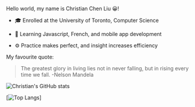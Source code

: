 Hello world, my name is Christian Chen Liu 😀!


  * 🎓 Enrolled at the University of Toronto, Computer Science

  * 📖 Learning Javascript, French, and mobile app development

  * ⚙️ Practice makes perfect, and insight increases efficiency



My favourite quote:

  > The greatest glory in living lies not in never falling, but in rising every time we fall. -Nelson Mandela

![Christian's GitHub stats](https://github-readme-stats.vercel.app/api?username=ChristianChenLiu&theme=dracula&show_icons=true&count_private=true)

[![Top Langs](https://github-readme-stats.vercel.app/api/top-langs/?username=ChristianChenLiu&layout=compact)]

<!---
ChristianChenLiu/ChristianChenLiu is a ✨ special ✨ repository because its `README.md` (this file) appears on your GitHub profile.
You can click the Preview link to take a look at your changes.
--->
